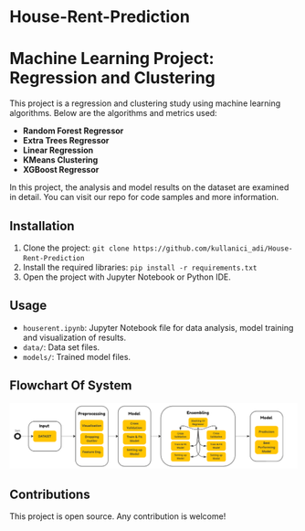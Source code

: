 # House-Rent-Prediction

# Machine Learning Project: Regression and Clustering

This project is a regression and clustering study using machine learning algorithms. Below are the algorithms and metrics used:

- **Random Forest Regressor**
- **Extra Trees Regressor**
- **Linear Regression**
- **KMeans Clustering**
- **XGBoost Regressor**

In this project, the analysis and model results on the dataset are examined in detail. You can visit our repo for code samples and more information.

## Installation

1. Clone the project: `git clone https://github.com/kullanici_adi/House-Rent-Prediction`
2. Install the required libraries: `pip install -r requirements.txt`
3. Open the project with Jupyter Notebook or Python IDE.

## Usage

- `houserent.ipynb`: Jupyter Notebook file for data analysis, model training and visualization of results.
- `data/`: Data set files.
- `models/`: Trained model files.

## Flowchart Of System
![](Images/Chart.png)

## Contributions

This project is open source. Any contribution is welcome!